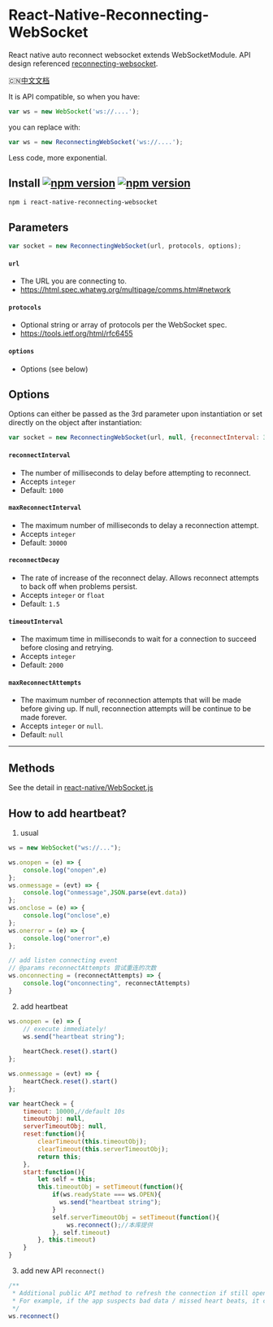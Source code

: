 React-Native-Reconnecting-WebSocket
=====================

React native auto reconnect websocket extends WebSocketModule.
API design referenced [reconnecting-websocket](https://github.com/joewalnes/reconnecting-websocket).

🇨🇳[中文文档](https://www.jianshu.com/p/a9ead3f2139d)

It is API compatible, so when you have:
```javascript
var ws = new WebSocket('ws://....');
```
you can replace with:
```javascript
var ws = new ReconnectingWebSocket('ws://....');
```
Less code, more exponential.

## Install <a href="https://npmjs.org/package/react-native-reconnecting-websocket"><img alt="npm version" src="http://img.shields.io/npm/v/react-native-reconnecting-websocket.svg?style=flat-square"></a> <a href="https://npmjs.org/package/react-native-reconnecting-websocket"><img alt="npm version" src="http://img.shields.io/npm/dm/react-native-reconnecting-websocket.svg?style=flat-square"></a>
```bash
npm i react-native-reconnecting-websocket
```


## Parameters

```javascript
var socket = new ReconnectingWebSocket(url, protocols, options);
```

#### `url`
- The URL you are connecting to.
- https://html.spec.whatwg.org/multipage/comms.html#network

#### `protocols`
- Optional string or array of protocols per the WebSocket spec.
- https://tools.ietf.org/html/rfc6455

#### `options`
- Options (see below)

## Options

Options can either be passed as the 3rd parameter upon instantiation or set directly on the object after instantiation:

```javascript
var socket = new ReconnectingWebSocket(url, null, {reconnectInterval: 3000});
```

#### `reconnectInterval`
- The number of milliseconds to delay before attempting to reconnect.
- Accepts `integer`
- Default: `1000`

#### `maxReconnectInterval`
- The maximum number of milliseconds to delay a reconnection attempt.
- Accepts `integer`
- Default: `30000`

#### `reconnectDecay`
- The rate of increase of the reconnect delay. Allows reconnect attempts to back off when problems persist.
- Accepts `integer` or `float`
- Default: `1.5`

#### `timeoutInterval`
- The maximum time in milliseconds to wait for a connection to succeed before closing and retrying.
- Accepts `integer`
- Default: `2000`

#### `maxReconnectAttempts`
- The maximum number of reconnection attempts that will be made before giving up. If null, reconnection attempts will be continue to be made forever.
- Accepts `integer` or `null`.
- Default: `null`

---

## Methods

See the detail in [react-native/WebSocket.js](https://github.com/facebook/react-native/blob/master/Libraries/WebSocket/WebSocket.js)

## How to add heartbeat?
1. usual
```javascript
ws = new WebSocket("ws://...");

ws.onopen = (e) => {
    console.log("onopen",e)
};
ws.onmessage = (evt) => {
    console.log("onmessage",JSON.parse(evt.data))
};
ws.onclose = (e) => {
    console.log("onclose",e)
};
ws.onerror = (e) => {
    console.log("onerror",e)
};

// add listen connecting event
// @params reconnectAttempts 尝试重连的次数
ws.onconnecting = (reconnectAttempts) => {
    console.log("onconnecting", reconnectAttempts)
}
```
2. add heartbeat
```javascript
ws.onopen = (e) => {
    // execute immediately!
    ws.send("heartbeat string");
    
    heartCheck.reset().start()
};

ws.onmessage = (evt) => {
    heartCheck.reset().start()
};

var heartCheck = {
    timeout: 10000,//default 10s
    timeoutObj: null,
    serverTimeoutObj: null,
    reset:function(){
        clearTimeout(this.timeoutObj);
        clearTimeout(this.serverTimeoutObj);
        return this;
    },
    start:function(){
        let self = this;
        this.timeoutObj = setTimeout(function(){
            if(ws.readyState === ws.OPEN){
              ws.send("heartbeat string");
            }
            self.serverTimeoutObj = setTimeout(function(){
                ws.reconnect();//本库提供
            }, self.timeout)
        }, this.timeout)
    }
}
```
3. add new API `reconnect()`
```javascript
/**
 * Additional public API method to refresh the connection if still open (close, re-open).
 * For example, if the app suspects bad data / missed heart beats, it can try to refresh.
 */
ws.reconnect()
```
